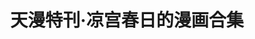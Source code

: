 ---
logo: images/fanmade_comic/天漫特刊凉宫春日的漫画合集.jpg
title: 天漫特刊·凉宫春日的漫画合集
subTitle: 暂无资源，如果你拥有该资源，可点击此处向我们提交反馈

category: 官方同人集

hasResource: false
---